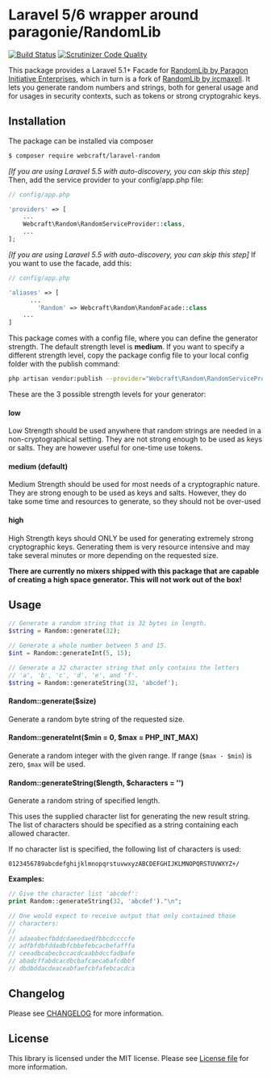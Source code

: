 Laravel 5/6 wrapper around paragonie/RandomLib
============================================

[![Build Status](https://travis-ci.org/webcraft/laravel-random.svg?branch=master)](https://travis-ci.org/webcraft/laravel-random)
[![Scrutinizer Code Quality](https://scrutinizer-ci.com/g/webcraft/laravel-random/badges/quality-score.png?b=master)](https://scrutinizer-ci.com/g/webcraft/laravel-random/?branch=master)

This package provides a Laravel 5.1+ Facade for [RandomLib by Paragon Initiative Enterprises](https://github.com/paragonie/RandomLib), which in turn is a fork of [RandomLib by ircmaxell](https://github.com/ircmaxell/RandomLib).
It lets you generate random numbers and strings, both for general usage and for usages in security contexts, such as tokens or strong cryptograhic keys.

Installation
------------

The package can be installed via composer

``` bash
$ composer require webcraft/laravel-random
```

*[If you are using Laravel 5.5 with auto-discovery, you can skip this step]* Then, add the service provider to your config/app.php file:

```php
// config/app.php

'providers' => [
    ...
    Webcraft\Random\RandomServiceProvider::class,
    ...
];
```

*[If you are using Laravel 5.5 with auto-discovery, you can skip this step]* If you want to use the facade, add this:

```php
// config/app.php

'aliases' => [
	  ...
        'Random' => Webcraft\Random\RandomFacade::class
    ...
]
```

This package comes with a config file, where you can define the generator strength. The default strength level is **medium**.
If you want to specify a different strength level, copy the package config file to your local config folder with the publish command:

```bash
php artisan vendor:publish --provider="Webcraft\Random\RandomServiceProvider"
```

These are the 3 possible strength levels for your generator:

#### low

Low Strength should be used anywhere that random strings are needed in a
non-cryptographical setting.  They are not strong enough to be used as
keys or salts.  They are however useful for one-time use tokens.


#### medium (default)

Medium Strength should be used for most needs of a cryptographic nature.
They are strong enough to be used as keys and salts.  However, they do
take some time and resources to generate, so they should not be over-used


#### high

High Strength keys should ONLY be used for generating extremely strong
cryptographic keys.  Generating them is very resource intensive and may
take several minutes or more depending on the requested size.

**There are currently no mixers shipped with this package that are
capable of creating a high space generator. This will not work out of
the box!**


Usage
-----

```php
// Generate a random string that is 32 bytes in length.
$string = Random::generate(32);

// Generate a whole number between 5 and 15.
$int = Random::generateInt(5, 15);

// Generate a 32 character string that only contains the letters
// 'a', 'b', 'c', 'd', 'e', and 'f'.
$string = Random::generateString(32, 'abcdef');
```

#### Random::generate($size)

Generate a random byte string of the requested size.


#### Random::generateInt($min = 0, $max = PHP_INT_MAX)

Generate a random integer with the given range. If range (`$max - $min`)
is zero, `$max` will be used.


#### Random::generateString($length, $characters = '')

Generate a random string of specified length.

This uses the supplied character list for generating the new result
string. The list of characters should be specified as a string containing
each allowed character.

If no character list is specified, the following list of characters is used:

    0123456789abcdefghijklmnopqrstuvwxyzABCDEFGHIJKLMNOPQRSTUVWXYZ+/

**Examples:**

```php
// Give the character list 'abcdef':
print Random::generateString(32, 'abcdef')."\n";

// One would expect to receive output that only contained those
// characters:
//
// adaeabecfbddcdaeedaedfbbcdccccfe
// adfbfdbfddadbfcbbefebcacbefafffa
// ceeadbcabecbccacdcaabbdccfadbafe
// abadcffabdcacdbcbafcaecabafcdbbf
// dbdbddacdeaceabfaefcbfafebcacdca
```


Changelog
---------

Please see [CHANGELOG](CHANGELOG.md) for more information.

License
-------

This library is licensed under the MIT license. Please see [License file](LICENSE.md) for more information.
